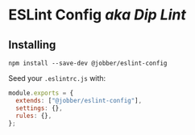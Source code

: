 # ESLint Config _aka Dip Lint_

## Installing

`npm install --save-dev @jobber/eslint-config`

Seed your `.eslintrc.js` with:

```js
module.exports = {
  extends: ["@jobber/eslint-config"],
  settings: {},
  rules: {},
};
```
